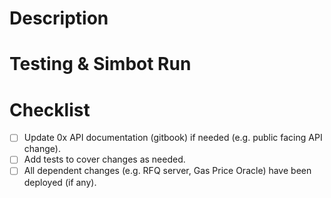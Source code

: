<!---
The PR title should follow [conventional commits](https://www.conventionalcommits.org/)
-->

# Description

<!--- Describe your changes in detail -->

# Testing & Simbot Run

<!--- If your changes affect `swap` API (e.g. adding a new liquidity source, changes sampling or routing logic) include a link to Simbot run(s). -->

# Checklist

-   [ ] Update 0x API documentation (gitbook) if needed (e.g. public facing API change).
-   [ ] Add tests to cover changes as needed.
-   [ ] All dependent changes (e.g. RFQ server, Gas Price Oracle) have been deployed (if any).
